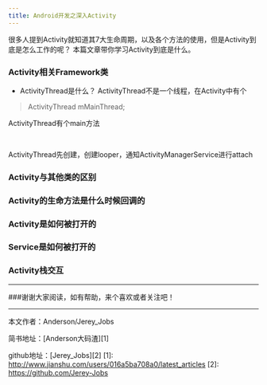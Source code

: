```yaml
---
title: Android开发之深入Activity
---
```


很多人提到Activity就知道其7大生命周期，以及各个方法的使用，但是Activity到底是怎么工作的呢？
本篇文章带你学习Activity到底是什么。

### Activity相关Framework类
- ActivityThread是什么？
ActivityThread不是一个线程，在Activity中有个
>  ActivityThread mMainThread;

ActivityThread有个main方法

``` java
    
```


  ActivityThread先创建，创建looper，通知ActivityManagerService进行attach

### Activity与其他类的区别
### Activity的生命方法是什么时候回调的
### Activity是如何被打开的
### Service是如何被打开的
### Activity栈交互


 ----------
 ###谢谢大家阅读，如有帮助，来个喜欢或者关注吧！

 ----------
 本文作者：Anderson/Jerey_Jobs

 简书地址：[Anderson大码渣][1]

 github地址：[Jerey_Jobs][2]
  [1]: http://www.jianshu.com/users/016a5ba708a0/latest_articles
  [2]: https://github.com/Jerey-Jobs
